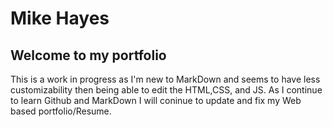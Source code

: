 # Mike Hayes

## Welcome to my portfolio

This is a work in progress as I'm new to MarkDown and seems to have less customizability then being able to edit the HTML,CSS, and JS. As I continue to learn Github and MarkDown I will coninue to update and fix my Web based portfolio/Resume.
